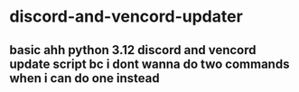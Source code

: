 # discord-and-vencord-updater
## basic ahh python 3.12 discord and vencord update script bc i dont wanna do two commands when i can do one instead
